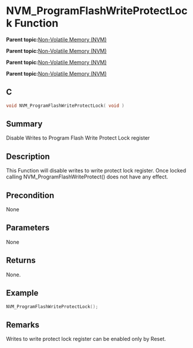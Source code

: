 # NVM\_ProgramFlashWriteProtectLock Function

**Parent topic:**[Non-Volatile Memory \(NVM\)](GUID-A1DC59E3-704B-445E-BE7D-D91D9DADD4A1.md)

**Parent topic:**[Non-Volatile Memory \(NVM\)](GUID-04191B57-EC62-4B95-AF5B-93EDB447F6D9.md)

**Parent topic:**[Non-Volatile Memory \(NVM\)](GUID-C41BA1D1-EFF7-435E-901E-9A87AC140FE6.md)

**Parent topic:**[Non-Volatile Memory \(NVM\)](GUID-B0854C03-A30D-4E50-A3A5-948BE02E7EE8.md)

## C

```c
void NVM_ProgramFlashWriteProtectLock( void )
```

## Summary

Disable Writes to Program Flash Write Protect Lock register

## Description

This Function will disable writes to write protect lock register. Once locked calling NVM\_ProgramFlashWriteProtect\(\) does not have any effect.

## Precondition

None

## Parameters

None

## Returns

None.

## Example

```c
NVM_ProgramFlashWriteProtectLock();

```

## Remarks

Writes to write protect lock register can be enabled only by Reset.

